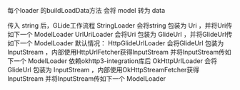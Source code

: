 每个loader 的buildLoadData方法 会将 model 转为 data


传入 string 后，GLide工作流程
StringLoader 会将string 包装为 Uri ，并将Uri传如下一个 ModelLoader
UrlUriLoader 会将Uri 包装为 GlideUrl ，并将GlideUrl传如下一个 ModelLoader
默认情况：
HttpGlideUrlLoader 会将GlideUrl 包装为 InputStream ，内部使用HttpUrlFetcher获得InputStream  并将InputStream传如下一个 ModelLoader
依赖okhttp3-integration库后
OkHttpUrlLoader 会将GlideUrl 包装为 InputStream ，内部使用OkHttpStreamFetcher获得InputStream  并将InputStream传如下一个 ModelLoader

